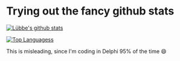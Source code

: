 # Trying out the fancy github stats

[![Lübbe's github stats](https://github-readme-stats.vercel.app/api?username=luebbe)](https://github.com/luebbe)

[![Top Languagess](https://github-readme-stats.vercel.app/api/top-langs/?username=luebbe&layout=compact)](https://github.com/luebbe)

This is misleading, since I'm coding in Delphi 95% of the time 😄
<!--
**luebbe/luebbe** is a ✨ _special_ ✨ repository because its `README.md` (this file) appears on your GitHub profile.

Here are some ideas to get you started:

- 🔭 I’m currently working on ...
- 🌱 I’m currently learning ...
- 👯 I’m looking to collaborate on ...
- 🤔 I’m looking for help with ...
- 💬 Ask me about ...
- 📫 How to reach me: ...
- 😄 Pronouns: ...
- ⚡ Fun fact: ...
-->
